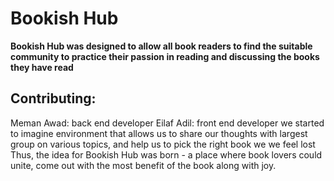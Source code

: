 # **Bookish Hub**

**Bookish Hub was designed to allow all book readers to find the suitable community to practice their passion in reading and discussing the books they have read**

## Contributing:
Meman Awad: back end developer
Eilaf Adil: front end developer
we started to imagine environment that allows us to share our thoughts with largest group on various topics, and help us to pick the right book we we feel lost Thus, the idea for Bookish Hub was born - a place where book lovers could unite, come out with the most benefit of the book along with joy.
